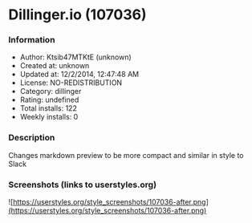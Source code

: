 # Dillinger.io (107036)

### Information
- Author: Ktsib47MTKtE (unknown)
- Created at: unknown
- Updated at: 12/2/2014, 12:47:48 AM
- License: NO-REDISTRIBUTION
- Category: dillinger
- Rating: undefined
- Total installs: 122
- Weekly installs: 0


### Description
Changes markdown preview to be more compact and similar in style to Slack


### Screenshots (links to userstyles.org)
![https://userstyles.org/style_screenshots/107036-after.png](https://userstyles.org/style_screenshots/107036-after.png)


